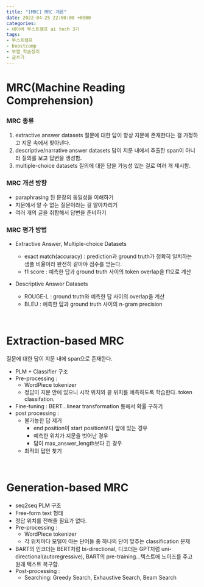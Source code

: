 ```yaml
---
title: "[MRC] MRC 개론"
date: 2022-04-25 22:00:00 +0900
categories:
- 네이버 부스트캠프 ai tech 3기
tags:
- 부스트캠프
- boostcamp
- 부캠_학습정리
- 글쓰기
---
```


# MRC(Machine Reading Comprehension)

### MRC 종류
1. extractive answer datasets 질문에 대한 답이 항상 지문에 존재한다는 걸 가정하고 지문 속에서 찾아낸다.
2. descriptive/narrative answer datasets 답이 지문 내에서 추출한 span이 아니라 질의를 보고 답변을 생성함.
3. multiple-choice datasets 질의에 대한 답을 가능성 있는 걸로 여러 개 제시함.


### MRC 개선 방향
- paraphrasing 된 문장의 동일성을 이해하기
- 지문에서 알 수 없는 질문이라는 걸 알아차리기
- 여러 개의 글을 취합해서 답변을 준비하기

### MRC 평가 방법

- Extractive Answer, Multiple-choice Datasets
    - exact match(accuracy) : prediction과 ground truth가 정확히 일치하는 샘플 비율이라 완전히 같아야 점수를 얻는다.
    - f1 score : 예측한 답과 ground truth 사이의 token overlap을 f1으로 계산

- Descriptive Answer Datasets
    - ROUGE-L : ground truth와 예측한 답 사이의 overlap을 계산
    - BLEU : 예측한 답과 ground truth 사이의 n-gram precision

<br/>

# Extraction-based MRC

질문에 대한 답이 지문 내에 span으로 존재한다.

- PLM + Classifier 구조
- Pre-processing : 
    - WordPiece tokenizer
    - 정답이 지문 안에 있으니 시작 위치와 끝 위치를 예측하도록 학습한다. token classifation.
- Fine-tuning : BERT...linear transformation 통해서 확률 구하기
- post processing : 
    - 불가능한 답 제거
        - end position이 start position보다 앞에 있는 경우
        - 예측한 위치가 지문을 벗어난 경우
        - 답이 max_answer_length보다 긴 경우
    - 최적의 답안 찾기


<br/>

# Generation-based MRC

- seq2seq PLM 구조
- Free-form text 형태
- 정답 위치를 전해줄 필요가 없다.
- Pre-processing : 
    - WordPiece tokenizer
    - 각 위치마다 모델이 아는 단어들 중 하나의 단어 맞추는 classification 문제
- BART의 인코더는 BERT처럼 bi-directional, 디코더는 GPT처럼 uni-directional(autoregressive), BART의 pre-training...텍스트에 노이즈를 주고 원래 텍스트 복구함.
- Post-processing : 
    - Searching: Greedy Search, Exhaustive Search, Beam Search


